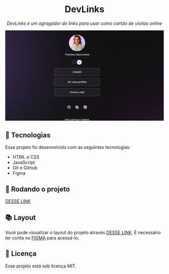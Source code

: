 <h1 align="center">DevLinks</h1>
<p align="center"><i>DevLinks é um agragador de links para usar como cartão de visitas online</i></p>

<p align="center">
  <img alt="projeto DevLinks" src=".github/preview.png" whidth="100%">
</p>

## 🔧 Tecnologias

Esse projeto foi desenvolvido com as seguintes tecnologias:

- HTML e CSS
- JavaScript
- Git e Github
- Figma

## 🚀 Rodando o projeto

[DESSE LINK](https://thamiresvs.github.io/perfil-usuario/)

## 📚 Layout

Você pode visualizar o layout do projeto através [DESSE LINK](https://figma.com/file/MF894TdzM99Fg0Ssu$KyMq/DevLinks-(Copy)?node-id1%3A113&t=8x94o7ecTaQMC2CS-1/duplicate). É necessário ter conta no [FIGMA](https://figma.com) para acessá-lo.

## :memo: Licença

Esse projeto está sob licença MIT.
